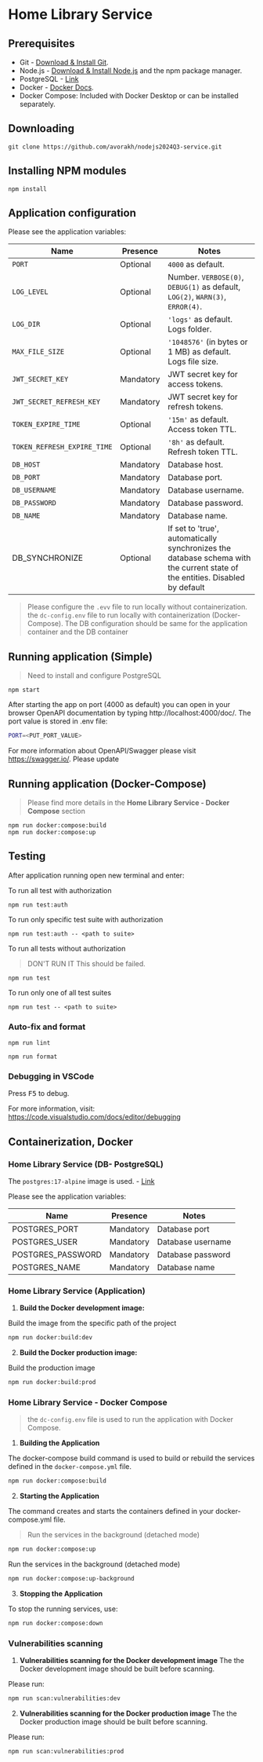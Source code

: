 # Home Library Service

## Prerequisites

- Git - [Download & Install Git](https://git-scm.com/downloads).
- Node.js - [Download & Install Node.js](https://nodejs.org/en/download/) and the npm package manager.
- PostgreSQL - [Link](https://www.postgresql.org/)
- Docker - [Docker Docs](https://docs.docker.com/).
- Docker Compose: Included with Docker Desktop or can be installed separately.

## Downloading

```
git clone https://github.com/avorakh/nodejs2024Q3-service.git
```

## Installing NPM modules

```
npm install
```

## Application configuration
Please see the application variables:

| Name                     | Presence          | Notes                                                               |
|--------------------------|-------------------|---------------------------------------------------------------------|
| `PORT`                   | Optional          | `4000` as default.                                                  |
| `LOG_LEVEL`              | Optional          | Number. `VERBOSE(0)`, `DEBUG(1)` as default, `LOG(2)`, `WARN(3)`, `ERROR(4)`. |
| `LOG_DIR`                | Optional          | `'logs'` as default. Logs folder.                                   |
| `MAX_FILE_SIZE`          | Optional          | `'1048576'` (in bytes or 1 MB) as default. Logs file size.          |
| `JWT_SECRET_KEY`         | Mandatory         | JWT secret key for access tokens.                                   |
| `JWT_SECRET_REFRESH_KEY` | Mandatory         | JWT secret key for refresh tokens.                                  |
| `TOKEN_EXPIRE_TIME`      | Optional          | `'15m'` as default. Access token TTL.                               |
| `TOKEN_REFRESH_EXPIRE_TIME` | Optional       | `'8h'` as default. Refresh token TTL.                               |
| `DB_HOST`                | Mandatory         | Database host.                                                      |
| `DB_PORT`                | Mandatory         | Database port.                                                      |
| `DB_USERNAME`            | Mandatory         | Database username.                                                  |
| `DB_PASSWORD`            | Mandatory         | Database password.                                                  |
| `DB_NAME`                | Mandatory         | Database name.                                                      |
| DB_SYNCHRONIZE | Optional   | If set to 'true', automatically synchronizes the database schema with the current state of the entities. Disabled by default |

> Please configure the `.evv` file to run locally without containerization.
> the `dc-config.env` file to run locally with containerization (Docker-Compose). The DB configuration should be same for the application container and the DB container

## Running application (Simple)
> Need to install and configure PostgreSQL

```
npm start
```

After starting the app on port (4000 as default) you can open
in your browser OpenAPI documentation by typing http://localhost:4000/doc/.
The port value is stored in .env file:
```bash
PORT=<PUT_PORT_VALUE>
```

For more information about OpenAPI/Swagger please visit https://swagger.io/.
Please update

## Running application (Docker-Compose)
> Please find more details in the **Home Library Service - Docker Compose** section
```
npm run docker:compose:build
npm run docker:compose:up
```

## Testing

After application running open new terminal and enter:

To run all test with authorization

```
npm run test:auth
```

To run only specific test suite with authorization

```
npm run test:auth -- <path to suite>
```


To run all tests without authorization
> DON'T RUN IT
> This should be failed.
```
npm run test
```

To run only one of all test suites

```
npm run test -- <path to suite>
```

### Auto-fix and format

```
npm run lint
```

```
npm run format
```

### Debugging in VSCode

Press <kbd>F5</kbd> to debug.

For more information, visit: https://code.visualstudio.com/docs/editor/debugging


## Containerization, Docker

### Home Library Service (DB- PostgreSQL)

 The `postgres:17-alpine` image is used. -  [Link](https://hub.docker.com/_/postgres)

 Please see the application variables:

| Name              | Presence   | Notes              |
|-------------------|------------|---------------------|
| POSTGRES_PORT     | Mandatory  | Database port       |
| POSTGRES_USER     | Mandatory  | Database username   |
| POSTGRES_PASSWORD | Mandatory  | Database password   |
| POSTGRES_NAME     | Mandatory  | Database name       |


### Home Library Service (Application)

1. **Build the Docker development image:**

Build the image from the specific path of the project

   ```bash
   npm run docker:build:dev
   ```

2. **Build the Docker production image:**

Build the production image

   ```bash
   npm run docker:build:prod
   ```

### Home Library Service - Docker Compose

> the `dc-config.env` file is used to run the application with Docker Compose.

1. **Building the Application**

The docker-compose build command is used to build or rebuild the services defined in the `docker-compose.yml` file.

   ```bash
   npm run docker:compose:build
   ```

2. **Starting the Application**

The command creates and starts the containers defined in your docker-compose.yml file.
> Run the services in the background (detached mode)
   ```bash
   npm run docker:compose:up
   ```
Run the services in the background (detached mode)
   ```bash
   npm run docker:compose:up-background
   ```

3. **Stopping the Application**

To stop the running services, use:
   ```bash
   npm run docker:compose:down
   ```

### Vulnerabilities scanning
1. **Vulnerabilities scanning for the Docker development image**
The the Docker development image should be built before scanning.

Please run:
   ```bash
   npm run scan:vulnerabilities:dev
   ```

2. **Vulnerabilities scanning for the Docker production image**
The the Docker production image should be built before scanning.

Please run:
   ```bash
   npm run scan:vulnerabilities:prod
   ```